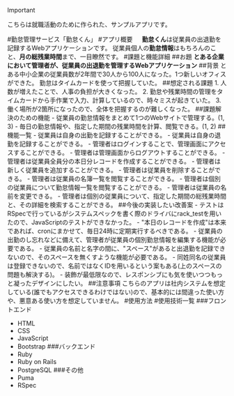 > [!IMPORTANT]
> こちらは就職活動のために作られた、サンプルアプリです。

#勤怠管理サービス「勤怠くん」
#アプリ概要
　
  **勤怠くん**は従業員の出退勤を記録するWebアプリケーションです。
  従業員個人の**勤怠情報**はもちろんのこと、**月の総残業時間**まで、一目瞭然です。
#課題と機能詳細
  ##お題
  **とある企業において管理者が、従業員の出退勤を管理するWebアプリケーション**
  ##背景
    とある中小企業の従業員数が2年間で30人から100人になった。1つ新しいオフィスができた。
    勤怠はタイムカードを使って把握していた。
  ##想定される課題
    1. 人数が増えたことで、人事の負担が大きくなった。
    2. 勤怠や残業時間の管理をタイムカードから手作業で入力、計算しているので、時々ミスが起きていた。
    3. 働く場所が2箇所になったので、全体を把握するのが難しくなった。
  ##課題解決のための機能
    - 従業員の勤怠情報をまとめて1つのWebサイトで管理する。(1, 3)
    - 毎日の勤怠情報や、指定した期間の残業時間を計算、閲覧できる。(1, 2)
  ##機能一覧
    - 従業員は自身の出勤を記録することができる。
    - 従業員は自身の退勤を記録することができる。
    - 管理者はログインすることで、管理画面にアクセスすることができる。
    - 管理者は管理画面からログアウトすることができる。
    - 管理者は従業員全員分の本日分レコードを作成することができる。
    - 管理者は新しく従業員を追加することができる。
    - 管理者は従業員を削除することができる。
    - 管理者は従業員の名簿一覧を閲覧することができる。
    - 管理者は個別の従業員について勤怠情報一覧を閲覧することができる。
    - 管理者は従業員の名前を変更できる。
    - 管理者は個別の従業員について、指定した期間の総残業時間と、その詳細を検索することができる。
  ##今後の実装したい改善案
    - テストはRSpecで行っているがシステムスペックを書く際のドライバにrack_testを用いたので、JavaScriptのテストができなかった。
    - "本日のレコードを作成"は本来であれば、cronにまかせて、毎日24時に定期実行するべきである。
    - 従業員の出勤のし忘れなどに備えて、管理者が従業員の個別勤怠情報を編集する機能が必要である。
    - 従業員の名前と名字の間に、"スペース"があると出退勤を記録できないので、そのスペースを無くすような機能が必要である。
    - 同姓同名の従業員は登録できないので、名前ではなくIDを用いるという案もある(上のスペースの問題も解決する)。
    - 装飾が最低限なので、レスポンシブにも気を使いつつもっと凝ったデザインにしたい。
  ##注意事項
    こちらのアプリは社内システムを想定している(誰でもアクセスできるわけではない)ので、基本的には間違った使い方や、悪意ある使い方を想定していません。
#使用方法
#使用技術一覧
  ###フロントエンド
  - HTML
  - CSS
  - JavaScript
  - Bootstrap
  ###バックエンド
  - Ruby
  - Ruby on Rails
  - PostgreSQL
  ###その他
  - Puma
  - RSpec

